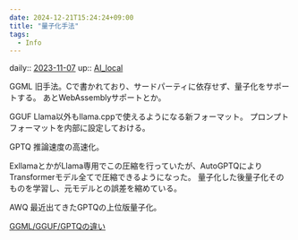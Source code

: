 ```yaml
---
date: 2024-12-21T15:24:24+09:00
title: "量子化手法"
tags:
  - Info
---
```


daily:: [2023-11-07](/Daily_Note/2023-11-07.md)
up:: [AI_local](../Bar/AI/AI_local.md)

GGML
旧手法。Cで書かれており、サードパーティに依存せず、量子化をサポートする。
あとWebAssemblyサポートとか。

GGUF
Llama以外もllama.cppで使えるようになる新フォーマット。
プロンプトフォーマットを内部に設定しておける。

GPTQ
推論速度の高速化。

ExllamaとかがLlama専用でこの圧縮を行っていたが、AutoGPTQによりTransformerモデル全てで圧縮できるようになった。
量子化した後量子化そのものを学習し、元モデルとの誤差を縮めている。

AWQ
最近出てきたGPTQの上位版量子化。


[GGML/GGUF/GPTQの違い](https://zenn.dev/kun432/scraps/6fc012752afa62)
